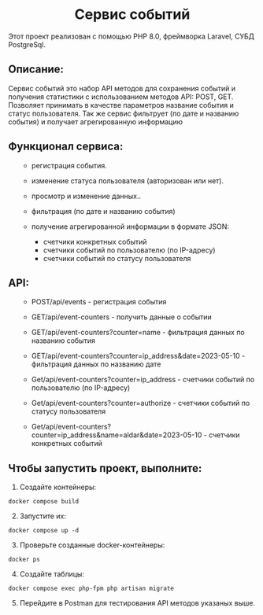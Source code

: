 <h1 align="center">Сервис событий</h1>
  <p> Этот проект реализован с помощью PHP 8.0, фреймворка Laravel, СУБД PostgreSql.
 <h2>Описание:</h2>
  <p> Сервис событий это набор API методов для сохранения событий и получения статистики с использованием методов API: POST, GET. Позволяет принимать в качестве параметров название события и статус пользователя. Так же сервис фильтрует (по дате и названию события) и получает агрегированную информацию </p>
<h2>Функционал сервиса:</h2>
<ul>
 
- регистрация события.  
 
- изменение статуса пользователя (авторизован или нет).
 
- просмотр и изменение данных..
 
- фильтрация (по дате и названию события)

- получение агрегированной информации в формате JSON:
    - счетчики конкретных событий 
    - счетчики событий по пользователю (по IP-адресу)
    - счетчики событий по статусу пользователя
    
 
</ul>

<h2>API:</h2>
<ul>

- POST/api/events - регистрация события

- GET/api/event-counters - получить данные о событии

- GET/api/event-counters?counter=name - фильтрация данных по названию события 
 
- GET/api/event-counters?counter=ip_address&date=2023-05-10 - фильтрация данных по названию дате
    
- Get/api/event-counters?counter=ip_address - счетчики событий по пользователю (по IP-адресу)
    
- Get/api/event-counters?counter=authorize - счетчики событий по статусу пользователя
    
- Get/api/event-counters?counter=ip_address&name=aldar&date=2023-05-10                   - счетчики конкретных событий 
   
</ul>

<h2>Чтобы запустить проект, выполните:</h2>

 1. Создайте контейнеры:

```docker compose build```

2. Запустите их:

```docker compose up -d```

3. Проверьте созданные docker-контейнеры:

```docker ps```

4. Создайте таблицы:

```docker compose exec php-fpm php artisan migrate```

5. Перейдите в Postman для тестирования API методов указаных выше.

 



